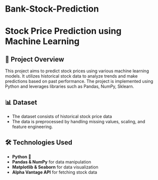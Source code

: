 # Bank-Stock-Prediction
# Stock Price Prediction using Machine Learning

## 📌 Project Overview
This project aims to predict stock prices using various machine learning models. It utilizes historical stock data to analyze trends and make predictions based on past performance. The project is implemented using Python and leverages libraries such as Pandas, NumPy, Sklearn.

## 📊 Dataset
- The dataset consists of historical stock price data
- The data is preprocessed by handling missing values, scaling, and feature engineering.

## 🛠 Technologies Used
- **Python** 🐍
- **Pandas & NumPy** for data manipulation
- **Matplotlib & Seaborn** for data visualization
- **Alpha Vantage API** for fetching stock data
